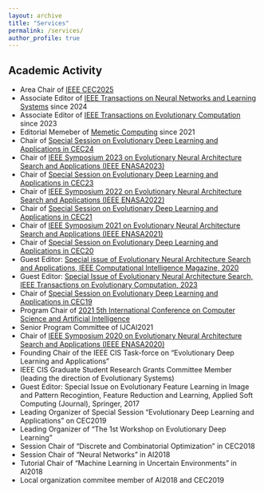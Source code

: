 ```yaml
---
layout: archive
title: "Services"
permalink: /services/
author_profile: true
---
```


## Academic Activity

* Area Chair of [IEEE CEC2025](https://www.cec2025.org/)
* Associate Editor of [IEEE Transactions on Neural Networks and Learning Systems](https://cis.ieee.org/publications/t-neural-networks-and-learning-systems) since 2024
* Associate Editor of [IEEE Transactions on Evolutionary Computation](https://cis.ieee.org/publications/t-evolutionary-computation) since 2023
* Editorial Memeber of [Memetic Computing](https://www.springer.com/journal/12293) since 2021
* Chair of [Special Session on Evolutionary Deep Learning and Applications in CEC24](https://yn-sun.github.io/cec24.html)
* Chair of [IEEE Symposium 2023 on Evolutionary Neural Architecture Search and Applications (IEEE ENASA2023)](https://attend.ieee.org/ssci-2023/ieee-symposium-on-evolutionary-neural-architecture-search-and-applications-ieee-enasa/)
* Chair of [Special Session on Evolutionary Deep Learning and Applications in CEC23](https://yn-sun.github.io/cec23.html)
* Chair of [IEEE Symposium 2022 on Evolutionary Neural Architecture Search and Applications (IEEE ENASA2022)](https://ieeessci2022.org/symposia_enasa.html)
* Chair of [Special Session on Evolutionary Deep Learning and Applications in CEC21](https://yn-sun.github.io/cec21.html)
* Chair of [IEEE Symposium 2021 on Evolutionary Neural Architecture Search and Applications (IEEE ENASA2021)](https://attend.ieee.org/ssci-2021/ieee-symposium-on-evolutionary-neural-architecture-search-and-applications-ieee-enasa/) 
* Chair of [Special Session on Evolutionary Deep Learning and Applications in CEC20](https://yn-sun.github.io/cec20.html)
* Guest Editor: [Special issue of Evolutionary Neural Architecture Search and Applications, IEEE Computational Intelligence Magazine, 2020](https://ieeexplore.ieee.org/document/9491857)
* Guest Editor: [Special Issue of Evolutionary Neural Architecture Search, IEEE Transactions on Evolutionary Computation, 2023](https://cis.ieee.org/images/files/Documents/call-for-papers/tevc/cfp-ENAS-final-2023.pdf)
* Chair of [Special Session on Evolutionary Deep Learning and Applications in CEC19](https://yn-sun.github.io/cec19.html)
* Program Chair of [2021 5th International Conference on Computer Science and Artificial Intelligence](http://csai.org/index.html)
* Senior Program Committee of IJCAI2021
* Chair of [IEEE Symposium 2020 on Evolutionary Neural Architecture Search and Applications (IEEE ENASA2020)](http://www.ieeessci2020.org/symposiums/enasa.html)
* Founding Chair of the IEEE CIS Task-force on “Evolutionary Deep Learning and Applications”
* IEEE CIS Graduate Student Research Grants Committee Member (leading the direction of Evolutionary Systems)
* Guest Editor: Special Issue on Evolutionary Feature Learning in Image and Pattern Recogintion, Feature Reduction and Learning, Applied Soft Computing (Journal), Springer, 2017
* Leading Organizer of Special Session “Evolutionary Deep Learning and Applications” on CEC2019
* Leading Organizer of “The 1st Workshop on Evolutionary Deep Learning”
* Session Chair of “Discrete and Combinatorial Optimization” in CEC2018
* Session Chair of “Neural Networks” in AI2018
* Tutorial Chair of “Machine Learning in Uncertain Environments” in AI2018
* Local organization commitee member of AI2018 and CEC2019

